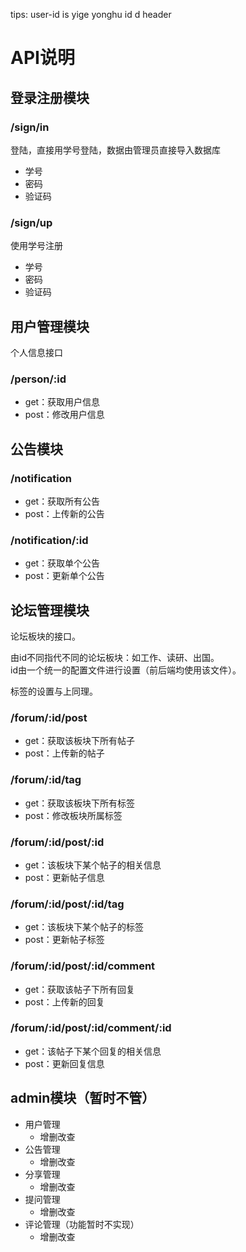 tips: user-id is yige yonghu id d header
# API说明
## 登录注册模块
### /sign/in
登陆，直接用学号登陆，数据由管理员直接导入数据库

+ 学号
+ 密码
+ 验证码

### /sign/up
使用学号注册

+ 学号
+ 密码
+ 验证码

## 用户管理模块
个人信息接口

### /person/:id
+ get：获取用户信息
+ post：修改用户信息

## 公告模块
### /notification
+ get：获取所有公告
+ post：上传新的公告

### /notification/:id
+ get：获取单个公告
+ post：更新单个公告

## 论坛管理模块
论坛板块的接口。  

由id不同指代不同的论坛板块：如工作、读研、出国。    
id由一个统一的配置文件进行设置（前后端均使用该文件）。   

标签的设置与上同理。

### /forum/:id/post
+ get：获取该板块下所有帖子
+ post：上传新的帖子

### /forum/:id/tag
+ get：获取该板块下所有标签
+ post：修改板块所属标签

### /forum/:id/post/:id
+ get：该板块下某个帖子的相关信息
+ post：更新帖子信息

### /forum/:id/post/:id/tag
+ get：该板块下某个帖子的标签
+ post：更新帖子标签

### /forum/:id/post/:id/comment
+ get：获取该帖子下所有回复
+ post：上传新的回复

### /forum/:id/post/:id/comment/:id
+ get：该帖子下某个回复的相关信息
+ post：更新回复信息


## admin模块（暂时不管）
- 用户管理
	- 增删改查
- 公告管理
	- 增删改查
- 分享管理
	- 增删改查
- 提问管理
	- 增删改查
- 评论管理（功能暂时不实现）
	- 增删改查
